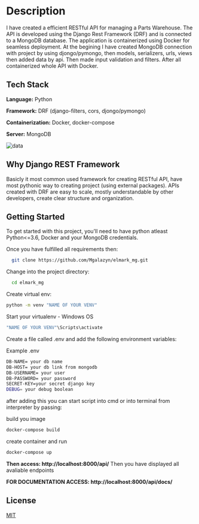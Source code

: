 
# Description
I have created a efficient RESTful API for managing a Parts Warehouse. The API is developed using the Django Rest Framework (DRF) and is connected to a MongoDB database. The application is containerized using Docker for seamless deployment. 
At the begining I have created MongoDB connection with project by using djongo/pymongo, then models, serializers, urls, views then added data by api. Then made input validation and filters. After all containerized whole API with Docker. 
## Tech Stack

**Language:** Python

**Framework:** DRF (django-filters, cors, djongo/pymongo)

**Containerization:** Docker, docker-compose

**Server:** MongoDB

![data](https://github.com/Mgalazyn/elmark_mg/assets/91530764/367bf26e-fb41-4783-9a97-0de75c7811b2)


## Why Django REST Framework
Basicly it most common used framework for creating RESTful API, have most pythonic way to creating project (using external packages). APIs created with DRF are easy to scale, mostly understandable by other developers, create clear structure and organization.
## Getting Started

To get started with this project, you'll need to have python atleast Python<=3.6, Docker and your MongoDB credentials.

Once you have fulfilled all requirements then:

```bash
  git clone https://github.com/Mgalazyn/elmark_mg.git
```

Change into the project directory:

```bash
  cd elmark_mg
```
Create virtual env:
```bash
python -m venv "NAME OF YOUR VENV"
```
Start your virtualenv - Windows OS 
```bash
"NAME OF YOUR VENV"\Scripts\activate
```

Create a file called .env and add the following environment variables:

Example .env
```bash
DB-NAME= your db name
DB-HOST= your db link from mongodb
DB-USERNAME= your user
DB-PASSWORD= your password 
SECRET-KEY=your secret django key
DEBUG= your debug boolean
```

after adding this you can start script into cmd or into terminal from interpreter by passing:

build you image
```bash
docker-compose build
```
create container and run
```bash
docker-compose up
```

**Then access: http://localhost:8000/api/**
Then you have displayed all avaliable endpoints

**FOR DOCUMENTATION ACCESS: http://localhost:8000/api/docs/**

## License

[MIT](https://choosealicense.com/licenses/mit/)

